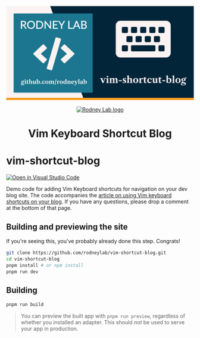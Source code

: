 <img src="./images/rodneylab-github-vim-shortcut-blog.png" alt="Rodney Lab vim-shortcut-blog Github banner">

<p align="center">
  <a aria-label="Open Rodney Lab site" href="https://rodneylab.com" rel="nofollow noopener noreferrer">
    <img alt="Rodney Lab logo" src="https://rodneylab.com/assets/icon.png" width="60" />
  </a>
</p>
<h1 align="center">
  Vim Keyboard Shortcut Blog
</h1>

# vim-shortcut-blog

[![Open in Visual Studio Code](https://open.vscode.dev/badges/open-in-vscode.svg)](https://open.vscode.dev/rodneylab/vim-shortcut-blog)

Demo code for adding Vim Keyboard shortcuts for navigation on your dev blog site. The code accompanies the <a aria-label="Open Rodney Lab blog post on using uvu for Type script A P I testing" href="https://rodneylab.com/using-uvu-typescript-api-testing/">article on using Vim keyboard shortcuts on your blog</a>. If you have any questions, please drop a comment at the bottom of that page.

## Building and previewing the site

If you're seeing this, you've probably already done this step. Congrats!

```bash
git clone https://github.com/rodneylab/vim-shortcut-blog.git
cd vim-shortcut-blog
pnpm install # or npm install
pnpm run dev
```

## Building

```bash
pnpm run build
```

> You can preview the built app with `pnpm run preview`, regardless of whether you installed an adapter. This should _not_ be used to serve your app in production.
